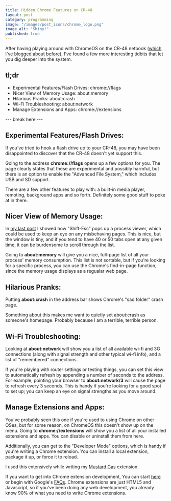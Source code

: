 ```yaml
---
title: Hidden Chrome Features on CR-48
layout: post
category: programming
image: "/images/post_icons/chrome_logo.png"
image_alt: "Shiny!"
published: true
---
```

After having playing around with ChromeOS on the CR-48 netbook ([which I've blogged about before](http://calamitylane.com/articles/programming/chrome-os-on-the-cr-48-it-has-developer-bits)), I've found a few more interesting tidbits that let you dig deeper into the system.

## tl;dr
* Experimental Features/Flash Drives: chrome://flags
* Nicer View of Memory Usage: about:memory
* Hilarious Pranks: about:crash
* Wi-Fi Troubleshooting: about:network
* Manage Extensions and Apps: chrome://extensions

--- break here ---

## Experimental Features/Flash Drives:

If you've tried to hook a flash drive up to your CR-48, you may have been disappointed to discover that the CR-48 doesn't yet support this.  

Going to the address **chrome://flags** opens up a few options for you.  The page clearly states that these are experimental and possibly harmful, but there is an option to enable the "Advanced File System," which includes USB and SD support.

There are a few other features to play with: a built-in media player, remoting, background apps and so forth.  Definitely some good stuff to poke at in there.

## Nicer View of Memory Usage:

In [my last post](http://calamitylane.com/articles/programming/chrome-os-on-the-cr-48-it-has-developer-bits) I showed how "Shift-Esc" pops up a process viewer, which could be used to keep an eye on any misbehaving pages.  This is nice, but the window is tiny, and if you tend to have 40 or 50 tabs open at any given time, it can be burdensome to scroll through the list.

Going to **about:memory** will give you a nice, full-page list of all your process' memory consumption.  This list is not sortable, but if you're looking for a specific process, you can use the Chrome's find-in-page function, since the memory usage displays as a regualar web page.

## Hilarious Pranks:

Putting **about:crash** in the address bar shows Chrome's "sad folder" crash page.

Something about this makes me want to quietly set about:crash as someone's homepage.  Probably because I am a terrible, terrible person.

## Wi-Fi Troubleshooting:

Looking at **about:network** will show you a list of all available wi-fi and 3G connections (along with signal strength and other typical wi-fi info), and a list of "remembered" connections.

If you're playing with router settings or testing things, you can set this view to automatically refresh by appending a number of seconds to the address.  For example, pointing your browser to **about:network/3** will cause the page to refresh every 3 seconds.  This is handy if you're looking for a good spot to set up; you can keep an eye on signal strengths as you move around.

## Manage Extensions and Apps:

You've probably seen this one if you're used to using Chrome on other OSes, but for some reason, on ChromeOS this doesn't show up on the menu.  Going to **chrome://extensions** will show you a list of all your installed extensions and apps.  You can disable or uninstall them from here.

Additionally, you can get to the "Developer Mode" options, which is handy if you're writing a Chrome extension.  You can install a local extension, package it up, or force it to reload.

I used this extensively while writing my [Mustard Gas](https://chrome.google.com/webstore/detail/mbaomoafgihhkhgmkkoealeopilfdeaf#) extension.

If you want to get into Chrome extension development, You can start [here](http://code.google.com/chrome/extensions/getstarted.html) or begin with Google's [FAQs](http://code.google.com/chrome/extensions/faq.html).  Chrome extensions are just HTML5 and Javascript, so if you've been doing any web development, you already know 90% of what you need to write Chrome extensions.

